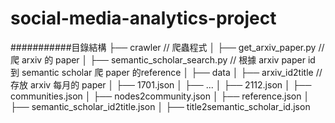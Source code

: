 # social-media-analytics-project

###########目錄結構
├── crawler                           // 爬蟲程式
│   ├── get_arxiv_paper.py            // 爬 arxiv 的 paper
│   ├── semantic_scholar_search.py    // 根據 arxiv paper id 到 semantic scholar 爬 paper 的reference
│
├── data
│   ├── arxiv_id2title                // 存放 arxiv 每月的 paper
│       ├── 1701.json 
│       ├── ...
│       ├── 2112.json
│   ├── communities.json
│   ├── nodes2community.json
│   ├── reference.json
│   ├── semantic_scholar_id2title.json
│   ├── title2semantic_scholar_id.json
